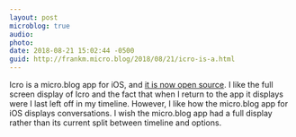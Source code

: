 ```yaml
---
layout: post
microblog: true
audio: 
photo: 
date: 2018-08-21 15:02:44 -0500
guid: http://frankm.micro.blog/2018/08/21/icro-is-a.html
---
```

Icro is a micro.blog app for iOS, and [it is now open source](https://github.com/hartlco/Icro). I like the full screen display of Icro and the fact that when I return to the app it displays were I last left off in my timeline. However, I like how the micro.blog app for iOS displays conversations. I wish the micro.blog app had a full display rather than its current split between timeline and options. 

